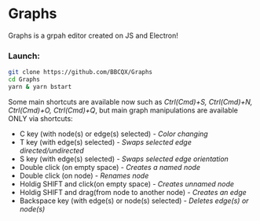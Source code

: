 # Graphs


Graphs is a grpah editor created on JS and Electron!
### Launch:
```sh
git clone https://github.com/BBCQX/Graphs
cd Graphs
yarn & yarn bstart
```
Some main shortcuts are available now such as *Ctrl(Cmd)+S, Ctrl(Cmd)+N, Ctrl(Cmd)+O, Ctrl(Cmd)+Q*, but main graph manipulations are available ONLY via shortcuts:
- C key (with node(s) or edge(s) selected) - *Color changing*
- T key (with edge(s) selected) - *Swaps selected edge directed/undirected*
- S key (with edge(s) selected) - *Swaps selected edge orientation*
- Double click (on empty space) - *Creates a named node*
- Double click (on node) - *Renames node*
- Holdig SHIFT and click(on empty space) - *Creates unnamed node*
- Holdig SHIFT and drag(from node to another node) - *Creates an edge*
- Backspace key (with edge(s) or node(s) selected) - *Deletes edge(s) or node(s)*
